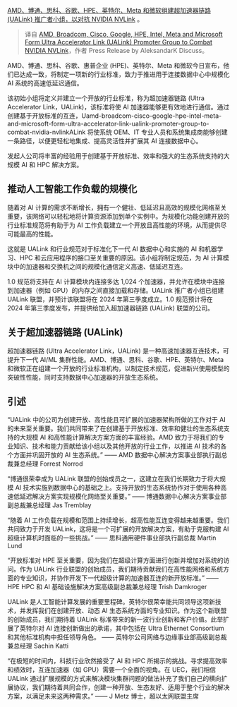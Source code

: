 
<!--
title: 巨头组建UALink推广组织对抗NVIDIA NVLink
cover: https://www.techpowerup.com/img/OqRDz3OUURbrswFa.jpg
-->

[AMD、博通、思科、谷歌、HPE、英特尔、Meta 和微软组建超加速器链路 (UALink) 推广者小组，以对抗 NVIDIA NVLink](/322978/amd-broadcom-cisco-google-hpe-intel-meta-and-microsoft-form-ultra-accelerator-link-ualink-promoter-group-to-combat-nvidia-nvlink) 。

> 译自 [AMD, Broadcom, Cisco, Google, HPE, Intel, Meta and Microsoft Form Ultra Accelerator Link (UALink) Promoter Group to Combat NVIDIA NVLink](https://www.techpowerup.com/322978/amd-broadcom-cisco-google-hpe-intel-meta-and-microsoft-form-ultra-accelerator-link-ualink-promoter-group-to-combat-nvidia-nvlink)，作者 Press Release by AleksandarK Discuss。

AMD、博通、思科、谷歌、惠普企业 (HPE)、英特尔、Meta 和微软今日宣布，他们已达成一致，将制定一项新的行业标准，致力于推进用于连接数据中心中规模化 AI 系统的高速低延迟通信。

该初始小组将定义并建立一个开放的行业标准，称为超加速器链路 (Ultra Accelerator Link，UALink)，该标准将使 AI 加速器能够更有效地进行通信。通过创建基于开放标准的互连，Uamd-broadcom-cisco-google-hpe-intel-meta-and-microsoft-form-ultra-accelerator-link-ualink-promoter-group-to-combat-nvidia-nvlinkALink 将使系统 OEM、IT 专业人员和系统集成商能够创建一条路径，以便更轻松地集成、提高灵活性并扩展其 AI 连接数据中心。

发起人公司将丰富的经验用于创建基于开放标准、效率和强大的生态系统支持的大规模 AI 和 HPC 解决方案。

## 推动人工智能工作负载的规模化

随着对 AI 计算的需求不断增长，拥有一个健壮、低延迟且高效的规模化网络至关重要，该网络可以轻松地将计算资源添加到单个实例中。为规模化功能创建开放的行业标准规范将有助于为 AI 工作负载建立一个开放且高性能的环境，从而提供尽可能最高的性能。

这就是 UALink 和行业规范对于标准化下一代 AI 数据中心和实施的 AI 和机器学习、HPC 和云应用程序的接口至关重要的原因。该小组将制定规范，为 AI 计算模块中的加速器和交换机之间的规模化通信定义高速、低延迟互连。

1.0 规范将支持在 AI 计算模块内连接多达 1,024 个加速器，并允许在模块中连接到加速器（例如 GPU）的内存之间直接加载和存储。UALink 推广者小组已组建 UALink 联盟，并预计该联盟将在 2024 年第三季度成立。1.0 规范预计将在 2024 年第三季度发布，并提供给加入超加速器链路 (UALink) 联盟的公司。

## 关于超加速器链路 (UALink)

超加速器链路 (Ultra Accelerator Link，UALink) 是一种高速加速器互连技术，可提升下一代 AI/ML 集群性能。AMD、博通、思科、谷歌、HPE、英特尔、Meta 和微软正在组建一个开放的行业标准机构，以制定技术规范，促进新兴使用模型的突破性性能，同时支持数据中心加速器的开放生态系统。

## 引述

“UALink 中的公司为创建开放、高性能且可扩展的加速器架构所做的工作对于 AI 的未来至关重要。我们共同带来了在创建基于开放标准、效率和健壮的生态系统支持的大规模 AI 和高性能计算解决方案方面的丰富经验。AMD 致力于将我们的专业知识、技术和能力贡献给该小组以及其他开放的行业工作，以推进 AI 技术的各个方面并巩固开放的 AI 生态系统。” —— AMD 数据中心解决方案事业部执行副总裁兼总经理 Forrest Norrod

“博通很荣幸成为 UALink 联盟的创始成员之一，这建立在我们长期致力于将大规模 AI 技术实施到数据中心的基础之上。支持开放的生态系统协作对于使用各种高速低延迟解决方案实现规模化网络至关重要。” —— 博通数据中心解决方案事业部副总裁兼总经理 Jas Tremblay

“随着 AI 工作负载在规模和范围上持续增长，超高性能互连变得越来越重要。我们共同致力于开发 UALink，这将是一个可扩展的开放解决方案，有助于克服构建 AI 超级计算机时面临的一些挑战。” —— 思科通用硬件事业部执行副总裁 Martin Lund

“开放标准对 HPE 至关重要，因为我们在超级计算方面进行创新并增加对系统的访问。作为 UALink 行业联盟的创始成员，我们期待贡献我们在高性能网络和系统方面的专业知识，并协作开发下一代超级计算的加速器互连的新开放标准。” —— HPE HPC 和 AI 基础设施解决方案高级副总裁兼总经理 Trish Damkroger

UALink 是人工智能计算发展的重要里程碑。英特尔很荣幸能共同领导这项新技术，并发挥我们在创建开放、动态 AI 生态系统方面的专业知识。作为这个新联盟的创始成员，我们期待着 UALink 标准带来的新一波行业创新和客户价值。此举扩展了英特尔对 AI 连接创新做出的承诺，其中包括在 Ultra Ethernet Consortium 和其他标准机构中担任领导角色。 —— 英特尔公司网络与边缘事业部高级副总裁兼总经理 Sachin Katti

“在极短的时间内，科技行业欣然接受了 AI 和 HPC 所揭示的挑战。寻求提高效率和绩效时，互连加速器（如 GPU）需要一个全面的视角。在 UEC，我们相信 UALink 通过扩展规模的方式来解决模块集群问题的做法补充了我们自己的横向扩展协议，我们期待着共同合作，创建一种开放、生态友好、适用于整个行业的解决方案，以满足未来这两种需求。” —— J Metz 博士，超以太网联盟主席
